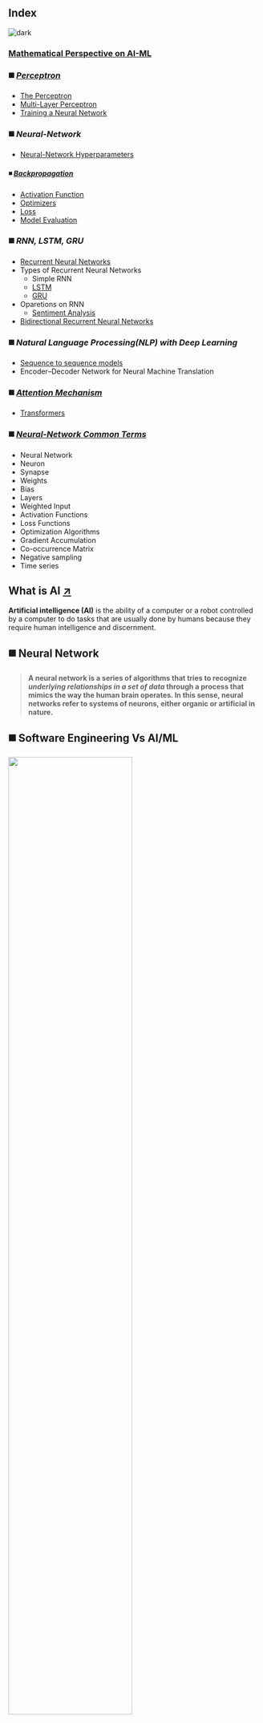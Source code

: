 ## Index
![dark](https://user-images.githubusercontent.com/12748752/141935752-90492d2e-7904-4f9f-a5a1-c4e59ddc3a33.png)
### [Mathematical Perspective on AI-ML](https://github.com/iAmKankan/Mathematics/blob/main/ai-ml/README.md)
### ◼️ [_Perceptron_](https://github.com/iAmKankan/Neural-Network/blob/main/perceptron/README.md)
* [The Perceptron](https://github.com/iAmKankan/Neural-Network/blob/main/perceptron/README.md)
* [Multi-Layer Perceptron](https://github.com/iAmKankan/Neural-Network/blob/main/perceptron/README.md)
* [Training a Neural Network](https://github.com/iAmKankan/Neural-Network/blob/main/perceptron/README.md#training-perceptron)
### ◼️ _Neural-Network_
   *  [Neural-Network Hyperparameters](https://github.com/iAmKankan/Neural-Network/blob/main/hyperparameters/README.md)
 #### ◾  [_Backpropagation_](https://github.com/iAmKankan/Neural-Network/blob/main/backpropagation/README.md)
   * [Activation Function](https://github.com/iAmKankan/Neural-Network/blob/main/activation_functions/README.md)
   * [Optimizers](https://github.com/iAmKankan/Neural-Network/tree/main/optimizer#readme)
   * [Loss](https://github.com/iAmKankan/Neural-Network/blob/main/error/README.md)
   * [Model Evaluation](https://github.com/iAmKankan/Neural-Network/blob/main/model-evaluation/README.md)
### ◼️ _RNN, LSTM, GRU_
* [Recurrent Neural Networks](https://github.com/iAmKankan/Neural-Network/blob/main/rnn/README.md)
* Types of Recurrent Neural Networks
  * Simple RNN
  * [LSTM](https://github.com/iAmKankan/Neural-Network/blob/main/rnn/lstm.md)
  * [GRU](https://github.com/iAmKankan/Neural-Network/blob/main/rnn/gru.md)
* Oparetions on RNN
   * [Sentiment Analysis](https://github.com/iAmKankan/Neural-Network/blob/main/sentiment.md)
 * [Bidirectional Recurrent Neural Networks](https://github.com/iAmKankan/Neural-Network/tree/main/rnn/bidirectional_rnn)
### ◼️ _Natural Language Processing(NLP) with Deep Learning_
  * [Sequence to sequence models](https://github.com/iAmKankan/Neural-Network/tree/main/NLP#readme)
  * Encoder–Decoder Network for Neural Machine Translation
### ◼️ [_Attention Mechanism_](https://github.com/iAmKankan/Neural-Network/tree/main/Attention-Mechanisms#readme)
   * [Transformers](https://github.com/iAmKankan/Neural-Network/blob/main/Attention-Mechanisms/transformer/README.md)

### ◼️ [_Neural-Network Common Terms_](https://github.com/iAmKankan/Neural-Network/blob/main/commonterms.md)
  * Neural Network
  * Neuron
  * Synapse
  * Weights 
  * Bias 
  * Layers 
  * Weighted Input 
  * Activation Functions 
  * Loss Functions 
  * Optimization Algorithms 
  * Gradient Accumulation 
  * Co-occurrence Matrix 
  * Negative sampling 
  * Time series

## What is AI [↗️](https://www.britannica.com/technology/artificial-intelligence) 
**Artificial intelligence (AI)** is the ability of a computer or a robot controlled by a computer to do tasks that are usually done by humans because they require human intelligence and discernment.
## ◼️ Neural Network
> #### A neural network is a series of algorithms that tries to recognize _underlying relationships in a set of data_ through a process that mimics the way the human brain operates. In this sense, neural networks refer to systems of neurons, either organic or artificial in nature.

## ◼️ Software Engineering Vs AI/ML
<img src="https://user-images.githubusercontent.com/12748752/165293822-f6f8fe1c-ddd3-4ecb-8af9-12421f0d2639.png" width=70%/>

## ◼️ _Deep Learning & Neural-Network_
![dark](https://user-images.githubusercontent.com/12748752/141935752-90492d2e-7904-4f9f-a5a1-c4e59ddc3a33.png)
**_Deep learning_** implies the use of neural networks. The "**deep**" in deep learning refers to a _neural network_ with many _hidden layers_.
### _Feature Vector_
Neural networks accept input and produce output. The input to a neural network is called the _**feature vector**_. 
   * The size of this vector is always a **_fixed length_**. 
   * _Changing the size of the feature vector usually means recreating the entire neural network._ 
   * Though the feature vector is called a "vector", this is not always the case. A vector implies a **1D array**. In convolutional neural networks (CNNs), which can allow the input size to change without retraining the neural network. 

Historically the input to a neural network was always **1D**. However, with modern neural networks, you might see input data, such as:
  * **1D Vector** - Classic input to a neural network, similar to rows in a spreadsheet.  Common in predictive modeling.
  * **2D Matrix** - Grayscale image input to a convolutional neural network (CNN).
  * **3D Matrix** - Color image input to a convolutional neural network (CNN).
  * **nD Matrix** - Higher order input to a CNN.

### _Dimention_
The term **dimension** can be confusing in neural networks.  In the sense of a **1D** input vector, dimension refers to how many elements are in that 1D array.  
* **Example** a neural network with 10 input neurons has 10 dimensions.  
* However, now that we have CNN's, the input has dimensions too.  
* The input to the neural network will *usually* have 1, 2 or 3 dimensions.  4 or more dimensions is unusual.  
* You might have a 2D input to a neural network that has 64x64 pixels. 
* This would result in 4,096 input neurons.  
* This network is either** 2D or 4,096D, **depending on which set of dimensions you are talking about!**

### _Types of Neurons_

<img src="https://user-images.githubusercontent.com/12748752/165520711-70647dd9-87de-4ec5-be1e-feda8ad56ca3.png"/>

There are usually four types of neurons in a neural network:
  * **Input Neurons** - We map each input neuron to one element in the feature vector.
  * **Hidden Neurons** - Hidden neurons allow the neural network to be abstract and process the input into the output.
  * **Output Neurons** - Each output neuron calculates one part of the output.
  * **Bias Neurons** - Work similar to the y-intercept of a linear equation.

These neurons are grouped into layers:
* **Input Layer** - The input layer accepts feature vectors from the dataset.  Input layers usually have a bias neuron.
* **Output Layer** - The output from the neural network.  The output layer does not have a bias neuron.
* **Hidden Layers** - Layers that occur between the input and output layers.  Each hidden layer will usually have a bias neuron.
### Input and Output Neurons
The input neurons accept data from the program for the network. The output neuron provides processed data from the network back to the program. The program will group these input and output neurons into separate layers called the input and output layers. The program normally represents the input to a neural network as an array or vector. The number of elements contained in the vector must equal the number of input neurons. For example, a neural network with three input neurons might accept the following input vector:

Neural networks typically accept **floating-point vectors** as their input. To be consistent, we will represent the output of a single output neuron network as a single-element vector. Likewise, neural networks will output a vector with a length equal to the number of output neurons. The output will often be a single value from a single output neuron.
### Hidden Neurons
Hidden neurons have two essential characteristics.
* **First**, hidden neurons only receive input from other neurons, such as _input_ or other _hidden neurons_. 
* **Second**, hidden neurons only output to other neurons, such as _output_ or other _hidden neurons_. 
Hidden neurons help the neural network understand the input and form the output. 
### Bias Neurons
Bias is disproportionate weight in favour of or against a thing or idea usually in a prejudicial, unfair, and close-minded way. In most cases, bias is considered a negative thing because it clouds your judgement and makes you take irrational decisions.

However, the role of bias in neural network and deep learning is much different. 
#### The Concept of Biased Data
Whenever you feed your neural network with data, it affects the model’s behaviour. 

So, if you feed your neural network with biased data, you shouldn’t expect fair results from your algorithms. Using biased data can cause your system to give very flawed and unexpected results. 

For example, consider the case of Tay, a chatbot launched by Microsoft. Tay was a simple chatbot for talking to people through tweets. It was supposed to learn through the content people post on Twitter. However, instead of being a simple and sweet chatbot, Tay turned into an aggressive and very offensive chatbot. People were spoiling it with numerous abusive posts which fed biased data to Tay and it only learned offensive phrasings. Tay was turned off very soon after that. 

* Programmers add bias neurons to _neural networks to help them learn patterns_. 
* Bias neurons function like an input neuron that always produces a value of **1**.
* **Because the bias neurons have a constant output of 1, they are not connected to the previous layer**. 
* The value of 1, called the _bias activation_, can be set to values other than 1. However, 1 is the most common bias activation. 
* Not all neural networks have bias neurons.

## Bibliography
![dark](https://user-images.githubusercontent.com/12748752/141935752-90492d2e-7904-4f9f-a5a1-c4e59ddc3a33.png)
* **Hands-On Machine Learning with Scikit-Learn, Keras, and TensorFlow, 2nd Edition by Aurélien Géron**
* [Upgrad](https://www.upgrad.com/blog/the-role-of-bias-in-neural-networks/)
